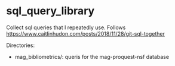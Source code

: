 # sql_query_library
Collect sql queries that I repeatedly use. Follows https://www.caitlinhudon.com/posts/2018/11/28/git-sql-together

Directories:
- mag_bibliometrics/: queris for the mag-proquest-nsf database
